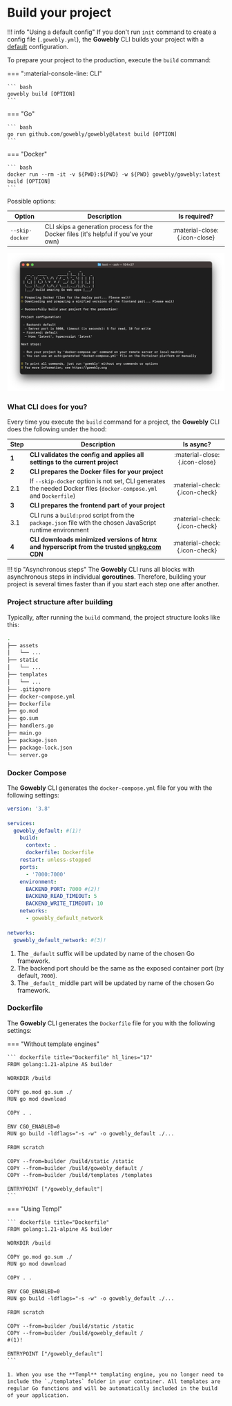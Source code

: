 # Build your project

!!! info "Using a default config"
    If you don't run `init` command to create a config file (`.gowebly.yml`), the **Gowebly** CLI builds your project with a [default][repo_default_config] configuration.

To prepare your project to the production, execute the `build` command:

=== ":material-console-line: CLI"

    ``` bash
    gowebly build [OPTION]
    ```

=== "Go"

    ``` bash
    go run github.com/gowebly/gowebly@latest build [OPTION]
    ```

=== "Docker"

    ``` bash
    docker run --rm -it -v ${PWD}:${PWD} -w ${PWD} gowebly/gowebly:latest build [OPTION]
    ```

Possible options:

| Option          | Description                                                                           |         Is required?          |
| --------------- | ------------------------------------------------------------------------------------- | :---------------------------: |
| `--skip-docker` | CLI skips a generation process for the Docker files (it's helpful if you've your own) | :material-close:{.icon-close} |

<img width="720" alt="gowebly build" src="https://raw.githubusercontent.com/gowebly/.github/main/images/gowebly_build.png">

### What CLI does for you?

Every time you execute the `build` command for a project, the **Gowebly** CLI does the following under the hood:

| Step  | Description                                                                                                         |           Is async?           |
| ----- | ------------------------------------------------------------------------------------------------------------------- | :---------------------------: |
| **1** | **CLI validates the config and applies all settings to the current project**                                        | :material-close:{.icon-close} |
| **2** | **CLI prepares the Docker files for your project**                                                                  |                               |
| 2.1   | If `--skip-docker` option is not set, CLI generates the needed Docker files (`docker-compose.yml` and `Dockerfile`) | :material-check:{.icon-check} |
| **3** | **CLI prepares the frontend part of your project**                                                                  |                               |
| 3.1   | CLI runs a `build:prod` script from the `package.json` file with the chosen JavaScript runtime environment          | :material-check:{.icon-check} |
| **4** | **CLI downloads minimized versions of htmx and hyperscript from the trusted [unpkg.com][unpkg_url] CDN**            | :material-check:{.icon-check} |

!!! tip "Asynchronous steps"
    The **Gowebly** CLI runs all blocks with asynchronous steps in individual **goroutines**. Therefore, building your project is several times faster than if you start each step one after another.

### Project structure after building

Typically, after running the `build` command, the project structure looks like this:

``` bash hl_lines="9 10"
.
├── assets
│   └── ...
├── static
│   └── ...
├── templates
│   └── ...
├── .gitignore
├── docker-compose.yml
├── Dockerfile
├── go.mod
├── go.sum
├── handlers.go
├── main.go
├── package.json
├── package-lock.json
└── server.go
```

### Docker Compose

The **Gowebly** CLI generates the `docker-compose.yml` file for you with the following settings:

``` yaml title="docker-compose.yml"
version: '3.8'

services:
  gowebly_default: #(1)!
    build:
      context: .
      dockerfile: Dockerfile
    restart: unless-stopped
    ports:
      - '7000:7000'
    environment:
      BACKEND_PORT: 7000 #(2)!
      BACKEND_READ_TIMEOUT: 5
      BACKEND_WRITE_TIMEOUT: 10
    networks:
      - gowebly_default_network

networks:
  gowebly_default_network: #(3)!
```

1. The `_default` suffix will be updated by name of the chosen Go framework.
2. The backend port should be the same as the exposed container port (by default, `7000`).
3. The `_default_` middle part will be updated by name of the chosen Go framework.

### Dockerfile

The **Gowebly** CLI generates the `Dockerfile` file for you with the following settings:

=== "Without template engines"

    ``` dockerfile title="Dockerfile" hl_lines="17"
    FROM golang:1.21-alpine AS builder

    WORKDIR /build

    COPY go.mod go.sum ./
    RUN go mod download

    COPY . .

    ENV CGO_ENABLED=0
    RUN go build -ldflags="-s -w" -o gowebly_default ./...

    FROM scratch

    COPY --from=builder /build/static /static
    COPY --from=builder /build/gowebly_default /
    COPY --from=builder /build/templates /templates

    ENTRYPOINT ["/gowebly_default"]
    ```

=== "Using Templ"

    ``` dockerfile title="Dockerfile"
    FROM golang:1.21-alpine AS builder

    WORKDIR /build

    COPY go.mod go.sum ./
    RUN go mod download

    COPY . .

    ENV CGO_ENABLED=0
    RUN go build -ldflags="-s -w" -o gowebly_default ./...

    FROM scratch

    COPY --from=builder /build/static /static
    COPY --from=builder /build/gowebly_default /
    #(1)!

    ENTRYPOINT ["/gowebly_default"]
    ```

    1. When you use the **Templ** templating engine, you no longer need to include the `./templates` folder in your container. All templates are regular Go functions and will be automatically included in the build of your application.

<!-- Links -->

[repo_default_config]: https://github.com/gowebly/gowebly/blob/main/internal/attachments/configs/default.yml
[unpkg_url]: https://unpkg.com
